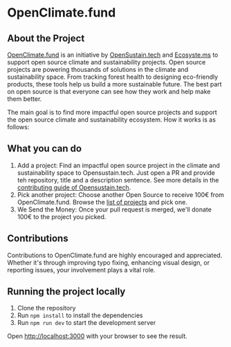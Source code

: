 # OpenClimate.fund

## About the Project

[OpenClimate.fund](https://openclimate.fund) is an initiative by [OpenSustain.tech](https://opensustain.tech) and [Ecosyste.ms](https://ecosyste.ms) to support open source climate and sustainability projects. Open source projects are powering thousands of solutions in the climate and sustainability space. From tracking forest health to designing eco-friendly products, these tools help us build a more sustainable future. The best part on open source is that everyone can see how they work and help make them better.

The main goal is to find more impactful open source projects and support the open source climate and sustainability ecosystem. How it works is as follows:

## What you can do
1. Add a project: Find an impactful open source project in the climate and sustainability space to Opensustain.tech. Just open a PR and provide teh repository, title and a description sentence. See more details in the [contributing guide of Opensustain.tech](https://github.com/protontypes/open-sustainable-technology/blob/main/CONTRIBUTING.md#contributing-guide).
2. Pick another project: Choose another Open Source to receive 100€ from OpenClimate.fund. Browse the [list of projects](https://opensustain.tech/spreadsheet/) and pick one.
3. We Send the Money: Once your pull request is merged, we'll donate 100€ to the project you picked.

## Contributions

Contributions to OpenClimate.fund are highly encouraged and appreciated. Whether it's through improving typo fixing, enhancing visual design, or reporting issues, your involvement plays a vital role.

## Running the project locally

1. Clone the repository
2. Run `npm install` to install the dependencies
3. Run `npm run dev` to start the development server

Open [http://localhost:3000](http://localhost:3000) with your browser to see the result.